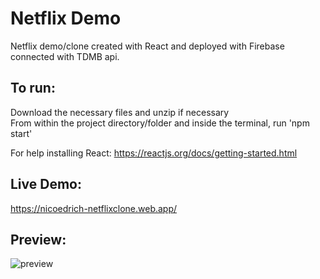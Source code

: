 # Netflix Demo

Netflix demo/clone created with React and deployed with Firebase connected with TDMB api.

## To run:

Download the necessary files and unzip if necessary<br />
From within the project directory/folder and inside the terminal, run 'npm start'

For help installing React: https://reactjs.org/docs/getting-started.html

## Live Demo: 
https://nicoedrich-netflixclone.web.app/

## Preview: 
![preview](https://user-images.githubusercontent.com/25241345/195862199-6825f1af-21fe-4e5f-a9b4-99e0bef4e9b4.JPG)




